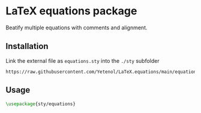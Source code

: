 # LaTeX equations package

Beatify multiple equations with comments and alignment.


## Installation

Link the external file as `equations.sty` into the `./sty` subfolder

```
https://raw.githubusercontent.com/Yetenol/LaTeX.equations/main/equations.sty
```


## Usage

```latex
\usepackage{sty/equations}
```